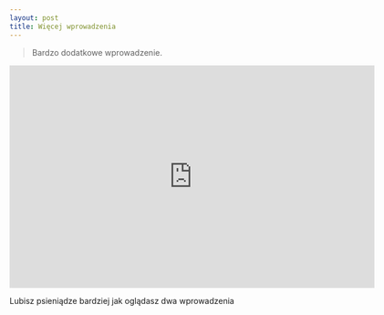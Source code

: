 ```yaml
---
layout: post
title: Więcej wprowadzenia
---
```


  >   Bardzo dodatkowe wprowadzenie.
<div class="videoWrapper">
<iframe width="640" height="390" src="https://www.youtube.com/embed/pOwIYikCawk" frameborder="0" allow="accelerometer; autoplay; clipboard-write; encrypted-media; gyroscope; picture-in-picture" allowfullscreen></iframe>
</div>

Lubisz psieniądze bardziej jak oglądasz dwa wprowadzenia

